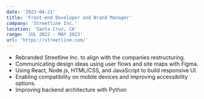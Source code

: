 ```yaml
---
date: '2023-04-21'
title: 'Front-end Developer and Brand Manager'
company: 'Streetline Inc.'
location: 'Santa Cruz, CA'
range: 'JUL 2022 - MAY 2023'
url: 'https://streetline.com/'
---
```

- Rebranded Streetline Inc. to align with the companies restructuring.
- Communicating design ideas using user flows and site maps with Figma.
- Using React, Node.js, HTML/CSS, and JavaScript to build responsive UI.
- Enabling compatibility on mobile devices and improving accessibility options.
- Improving backend architecture with Python
